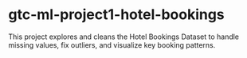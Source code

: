 # gtc-ml-project1-hotel-bookings
This project explores and cleans the Hotel Bookings Dataset to handle missing values, fix outliers, and visualize key booking patterns.
